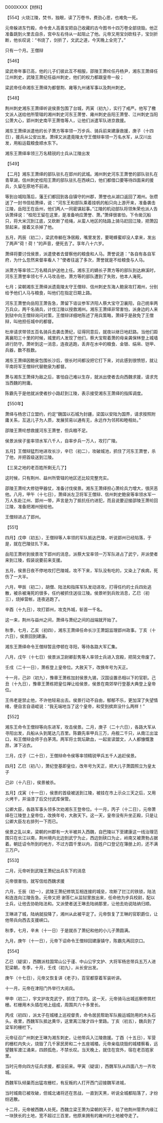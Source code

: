 D000XXXX【材料】

【554】火烧江陵，焚书，独眼，读了万卷书，费劲心思，也难免一死。

元帝躲进东竹殿，命令舍人高善宝把自己收藏的古今图书十四万卷全部烧毁。他正准备跳到火里去自杀，宫中左右侍从一起阻止了他。元帝又用宝剑砍柱子，宝剑折断，他长叹说：“书烧了，剑折了，文武之道，今天晚上全完了。”

只有一个月。王僧辩

【546】

梁武帝年事已高，他的儿子们彼此互不相服，邵陵王萧纶任丹杨尹，湘东王萧绎任江州刺史，武陵王萧纪任益州刺史，他们的权力都跟皇帝一般；

梁武帝任命湘东王萧绎为都督荆、雍等九州诸军事以及荆州刺史。

【548】

荆州刺史湘东王萧绎听说侯景包围了台城，丙寅（初九），实行了戒严。他写了檄文派人送给他所管辖的湘州刺史河东王萧誉、雍州刺史岳阳王萧詧、江州刺史当阳公萧大心，郢州刺史南平王萧恪等人，让他们派遣军队进京救援。

湘东王萧绎派遣他的长子萧方等率领一万步兵、骑兵前来建康救援，庚子（十四日），援兵从公安出发。萧绎又派遣竟陵太守王僧辩率领一万名水军，从汉川出发，用船运载粮食顺水东下。

湘东王萧绎率领三万名精锐的士兵从江陵出发

【549】

【二月】湘东王萧绎的部队驻扎在郢州的武城。湘州刺史河东王萧誉的部队驻扎在青草湖，信州刺史桂阳王萧的部队驻扎在西峡口，他们都借口要等待四面来的援兵，久留在原地不前进。



等到台城陷落后，藩王们都回到各自镇守的州郡，萧誉也从湖口返回了湘州。张缵送了一封书信给萧绎，说：“河东王和部队乘着挂帆的船只向上游开来，准备袭击江陵，岳阳王在岳州，他们两人一同密谋起事。”江陵的机动部队将领朱荣也派人告诉萧绎说：“桂阳王留在这里，是准备响应萧誉、萧。”萧绎很害怕，下令凿沉船只，将大米沉到江底，又砍断了缆绳，从蛮人地区的陆路上骑马赶回江陵，把萧囚禁起来，接着又杀掉了他。



五月，丙辰（初二），梁武帝躺在净居殿，嘴里发苦，要喝蜂蜜却没人拿来，发出了两声”荷！荷！”的声音，便死去了。享年八十六岁。

萧绎将要讨伐侯景，派遣使者去督察他的粮食和人马。萧誉说道：“各自有各自军府，为什么忽然来督率看人？”使者往返了多次，萧誉就是不给粮食与人马。

派萧方等率领二万名精兵护送他上任。湘东王的嫡长子萧方等的部队到达麻溪时，河东王萧誉率领七千人马攻击他，萧方等的部队遭到了失败，他本人淹死。

七月；梁朝湘东王萧绎派遗竟陵太守王僧辩、信州刺史东海人鲍泉攻打湘州，分别给予他们人马与粮食，叫他们在指定日期上路。

河东王萧誉向岳阳王萧告急，萧留下谘议参军济阳人蔡大宝守卫襄阳，自己统率两万兵众，两千名骑兵，计伐江陵以授救湘州。湘东王萧绎非常害怕，派身边的人来到狱中向王僧辩询问对策，王僧辩详细地陈述了用兵策略，萧绎于是赦免了王僧辩，叫他担任城中的都督。

杜岸请求带领五百名骑兵去袭击萧纪，征得同意后，就夜以继日地赶路。当他们距离襄阳三十里的时候，城里的人发现了他们，蔡大宝帮着萧的母亲龚保林登上城墙进行防守。萧听到这一消息，连夜逃跑，丢弃在水中的粮食、金银、绢帛、铠甲、兵器，数不胜数。

湘东王萧绎因鲍泉包围长沙后，很长时间都没把它打下来，对此感到很愤怒，就让平南将军王僧辩代替鲍泉为都督。

萧与湘东王萧绎为敌之后，害怕自己难以生存，就派出使者去向西魏求援，请求充当西魏的附庸。

陈霸先于是他就派使者抄小路赶到江陵，表示接受湘东王萧绎的指挥调度。

【550年】

萧绎与杨忠订立盟约，约定“魏国以石城为封疆，梁国以安陆为国界，请求按照附庸关系，互送儿子为人质，发展贸易以通有无，永远作为邻邦和睦相处。”

邵陵王萧纶想救援河东王萧誉，但兵粮不足。

侯景派侯子鉴率领水军八千人，自率步兵一万人，攻打广陵。

五月】王僧辩猛烈地进攻长沙，辛巳（初二），攻破城池，抓住了河东王萧誉，杀了他，并把首级送到江陵。

【三吴之地的老百姓所剩无几了】

这时候，只有荆州、益州所管辖的地区还比较完整充实。

邵陵王萧纶大修铠甲器仗，准备讨伐侯景。湘东王萧绎担心萧纶兵力增大，很厌恶他。八月，甲午（十七日），萧绎派左卫将军王僧辩、信州刺史鲍泉等率领水军一万人东赴江州、郢州一带，声言是为了抵抗任约进犯，而且说要迎接邵陵王萧纶回江陵，准备把湘州授给他。

王僧辩进占了郢州。

【551】

四月】戊申（初五），王僧辩等人率领的军队抵达巴陵，听说郢州已经陷落，于是，就在巴陵驻扎下来。

岳阳王萧听到侯景攻下郢州的消息，派蔡大宝率领一万军队进占了武宁，并派使者来到江陵，假装说要前来支援。

五月，侯景日夜不停地攻打巴陵城，攻不下来，军队没有吃的，又染上了疾病，死伤了一大半。

六月，甲辰（初二），胡僧、陆法和指挥军队发动进攻，打得任约的士兵四处逃散，被杀被淹死的很多，任约被抓住送往江陵。侯景听到兵败消息，乙巳（初三），烧掉营帐，连夜逃跑了。

辛酉（十九日），攻打郢州，攻克外城，斩首一千名。

这一来，荆州与益州之间，萧绎与萧纪之间的战端就开始了。

秋季，七月，乙亥（初四），湘东王萧绎任命长沙王萧韶监理郢州政事。丁亥（十六日），侯景回到建康。

湘东王萧绎命令王僧辩暂且停顿在寻阳，等待各路大军汇集。

八月，戊午（十七日）侯景派卫尉卿彭隽等人率领士兵进入宫殿，把简文帝废了。

壬戌（二十一日），萧栋登上皇帝位。大赦天下，改换年号为天正。

十一月，己卯（初九），豫章王萧栋加封侯景九锡，汉国设置丞相以下的官职。己丑（十九日），豫章王萧栋把皇位禅让给侯景，侯景在南郊举行登基大典登上皇帝位。

王伟老是禁止他，不许他轻易出去。侯景行动不自由，郁郁不乐，更加深了失望情绪，便自言自语崐说：“我无端地当了这个皇帝，和受到摈弃没什么两样！”

【552】

湘东王命令王僧辩等向东进军，攻击侯景。二月，庚子（二十六日），各路大军从寻阳出发，兵船从头到尾达几百里。陈霸先率甲兵三万，舟舰二千只，从南江出湓口，和王僧辩会师于白茅湾。两军将士筑坛歃血，一起宣读盟文，人人都慷慨激昂，涕下沾衣。

三月，戊子（二十日），王僧辩命令侯等率领精锐甲兵五千人追赶侯景。

四月】乙巳（初八），萧纪登基即皇位，改年号为天正，把大儿子萧圆照立为皇太子

己卯（十八日），侯景被杀。

五月】戊寅（十一日），侯景的首级被送到江陵，被挂在市上示众三天之后，又用火烤干，并油漆了后交付武库保管。

公卿大臣，各路军事头领多次劝湘东王登帝位。十一月，丙子（十二日），元帝萧绎在江陵登上皇帝位，改换年号，大赦天下。这一天，皇帝没有升坐正殿，只是让公卿大臣左右排列一下而已。

侯景之乱以来，梁朝的州郡有一大半被并入西魏，自巴陵以下至建康这一线治理范围只在长江以南，荆州境内北边到武宁为止，西边到硖口为止，岭南又被萧勃占据着。朝廷诏令所到的地方，不过方圆千里以内，百姓户口登记在簿册上的，还不满三万户。

【553】

二月，元帝听到武陵王萧纪出兵东下的消息

元帝很害怕，就写信给西魏求援

六月，壬辰（初一），武陵王萧纪修筑互相连接的城垒，攻断了拦江的铁锁，陆法和连连向江陵告急。元帝又把 谢答仁从监狱里放出来，任命他为步兵校尉，配以士兵，让他去协助陆法和。又派使者送王琳去陆纳那里，让他去劝说陆纳归顺。

王琳进了城，陆纳就投降了，湘州从此被平定了。元帝恢复了王琳的官职爵位，让他带兵向西去支援峡口。

秋季，七月，辛未（十一日）于是就杀了萧纪和他的小儿子萧圆满。

九月，庚午（十一日），元帝下诏命令王僧辩回建康镇守，陈霸先再回京口。



【554】

乙巳（疑误），西魏派柱国常山公于谨、中山公宇文护、大将军杨忠带兵五万人进犯梁朝，冬季，十月，壬戌（初九），从长安出发。

庚午（十七日），元帝又恢复讲《老子》，百官都穿着军装听讲。

十一月，元帝在津阳门外举行大阅兵。

甲申（初二），宇文护攻克武宁，抓住了宗均。这一天，元帝骑马出城巡察修筑栏栅。栏栅用木头插在地上组成，周围共六十多里长。

丙戌（初四），派太子在城楼上巡视督责，命令居民帮助军队搬运城防用的木头石头。夜里，西魏军队抵达黄华，这里离江陵才四十里路。丁亥（初五），魏兵到了梁军的栅栏下。

元帝征召广州刺史王琳为湘东刺史，让他带兵入江陵救援。丁酉（十五日），军营的栅栏内失火，烧毁了几千家民房和二十五座城楼。元帝亲临烧毁的城楼察看，远望魏军渡江涌来，四顾孤危，不禁长叹。当天晚上，就住在宫外，宿在老百姓家里。

当时元帝向四方征兵求援，都没前来。甲寅（疑误），西魏军队从四面八方一齐攻城。

西魏军队倾巢而出猛攻栅栏，有反叛的人打开西门迎接魏军进城，

当时城南已被攻破，但城北诸将还在苦战，一直到天黑，听说全城都陷落了，才纷纷逃散。



十二月，元帝被西魏人处死。西魏立梁王萧为梁朝的天子，给了他荆州管界内缘江一块狭长的土地，宽不超过三百里，他原来拥有的雍州的土地被夺走了。
